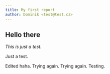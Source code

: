 ```yaml
---
title: My first report
author: Dominik <test@test.cz>
---
```


## Hello there

*This is just a test.*

Just a test.

Edited haha. Trying again. Trying again. Testing.
